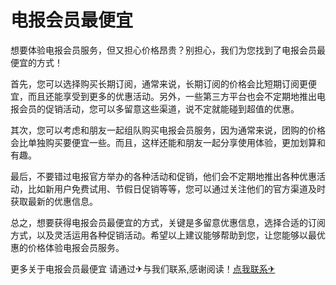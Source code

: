# 电报会员最便宜

想要体验电报会员服务，但又担心价格昂贵？别担心，我们为您找到了电报会员最便宜的方式！

首先，您可以选择购买长期订阅，通常来说，长期订阅的价格会比短期订阅更便宜，而且还能享受到更多的优惠活动。另外，一些第三方平台也会不定期地推出电报会员的促销活动，您可以多留意这些渠道，说不定就能碰到超值的优惠。

其次，您可以考虑和朋友一起组队购买电报会员服务，因为通常来说，团购的价格会比单独购买要便宜一些。而且，这样还能和朋友一起分享使用体验，更加划算和有趣。

最后，不要错过电报官方举办的各种活动和促销，他们会不定期地推出各种优惠活动，比如新用户免费试用、节假日促销等等，您可以通过关注他们的官方渠道及时获取最新的优惠信息。

总之，想要获得电报会员最便宜的方式，关键是多留意优惠信息，选择合适的订阅方式，以及灵活运用各种促销活动。希望以上建议能够帮助到您，让您能够以最优惠的价格体验电报会员服务。

更多关于电报会员最便宜 请通过✈与我们联系,感谢阅读！[点我联系✈](https://web.G208.com)